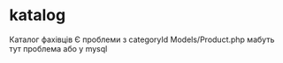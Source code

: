 # katalog
Каталог фахівців
Є проблеми з categoryId
Models/Product.php  мабуть тут проблема або у mysql
